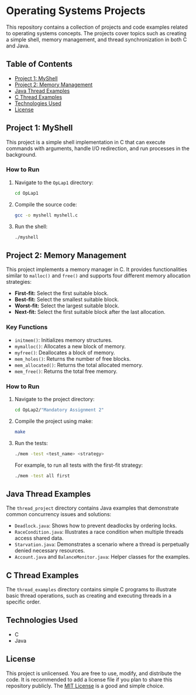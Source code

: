 # Operating Systems Projects

This repository contains a collection of projects and code examples related to operating systems concepts. The projects cover topics such as creating a simple shell, memory management, and thread synchronization in both C and Java.

## Table of Contents

- [Project 1: MyShell](#project-1-myshell)
- [Project 2: Memory Management](#project-2-memory-management)
- [Java Thread Examples](#java-thread-examples)
- [C Thread Examples](#c-thread-examples)
- [Technologies Used](#technologies-used)
- [License](#license)

## Project 1: MyShell

This project is a simple shell implementation in C that can execute commands with arguments, handle I/O redirection, and run processes in the background.

### How to Run

1.  Navigate to the `OpLap1` directory:
    ```bash
    cd OpLap1
    ```
2.  Compile the source code:
    ```bash
    gcc -o myshell myshell.c
    ```
3.  Run the shell:
    ```bash
    ./myshell
    ```

## Project 2: Memory Management

This project implements a memory manager in C. It provides functionalities similar to `malloc()` and `free()` and supports four different memory allocation strategies:

*   **First-fit:** Select the first suitable block.
*   **Best-fit:** Select the smallest suitable block.
*   **Worst-fit:** Select the largest suitable block.
*   **Next-fit:** Select the first suitable block after the last allocation.

### Key Functions

-   `initmem()`: Initializes memory structures.
-   `mymalloc()`: Allocates a new block of memory.
-   `myfree()`: Deallocates a block of memory.
-   `mem_holes()`: Returns the number of free blocks.
-   `mem_allocated()`: Returns the total allocated memory.
-   `mem_free()`: Returns the total free memory.

### How to Run

1.  Navigate to the project directory:
    ```bash
    cd OpLap2/"Mandatory Assignment 2"
    ```
2.  Compile the project using make:
    ```bash
    make
    ```
3.  Run the tests:
    ```bash
    ./mem -test <test_name> <strategy>
    ```
    For example, to run all tests with the first-fit strategy:
    ```bash
    ./mem -test all first
    ```

## Java Thread Examples

The `thread_project` directory contains Java examples that demonstrate common concurrency issues and solutions:

-   `Deadlock.java`: Shows how to prevent deadlocks by ordering locks.
-   `RaceCondition.java`: Illustrates a race condition when multiple threads access shared data.
-   `Starvation.java`: Demonstrates a scenario where a thread is perpetually denied necessary resources.
-   `Account.java` and `BalanceMonitor.java`: Helper classes for the examples.

## C Thread Examples

The `thread_examples` directory contains simple C programs to illustrate basic thread operations, such as creating and executing threads in a specific order.

## Technologies Used

-   C
-   Java

## License

This project is unlicensed. You are free to use, modify, and distribute the code. It is recommended to add a license file if you plan to share this repository publicly. The [MIT License](https://opensource.org/licenses/MIT) is a good and simple choice.
